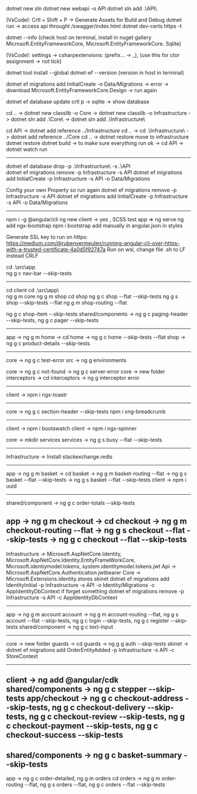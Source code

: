 dotnet new sln
dotnet new webapi -o API
dotnet sln add .\API\

(VsCode): Crtl + Shift + P -> Generate Assets for Build and Debug
dotnet run -> access api throught /swagger/index.html
dotnet dev-certs https -t

dotnet --info 
(check host on terminal, install in nuget gallery Microsoft.EntityFrameworkCore,
Microsoft.EntityFrameworkCore. Sqlite) 

(VsCode): settings -> csharpextensions: (prefix... -> _), (use this for ctor assignment -> not tick)

dotnet tool install --global dotnet-ef --version (version in host in terminal)

dotnet ef migrations add InitialCreate -o Data/Migrations -> error 
-> download Microsoft.EntityFrameworkCore.Design -> run again

dotnet ef database update
crtl p -> sqlite -> show database

cd .. -> dotnet new classlib -o Core -> dotnet new classlib -o Infrastructure 
-> dotnet sln add .\Core\ -> dotnet sln add .\Infrastructure\

cd API -> dotnet add reference ../Infrastructure
cd .. ->  cd .\Infrastructure\ -> dotnet add reference ../Core
cd .. -> dotnet restore
move   <ItemGroup>
    <PackageReference Include="Microsoft.EntityFrameworkCore" Version="8.0.8" />
    <PackageReference Include="Microsoft.EntityFrameworkCore.Sqlite" Version="8.0.8" />
  </ItemGroup>
to infrastructure
dotnet restore
dotnet build -> to make sure everything run ok -> cd API -> dotnet watch run

------------------------------------------------------------------------------------------------

dotnet ef database drop -p .\Infrastructure\ -s .\API\
dotnet ef migrations remove -p Infrastructure -s API
dotnet ef migrations add InitialCreate -p Infrastructure -s API -o Data/Migrations

Config your own Property so run again
dotnet ef migrations remove -p Infrastructure -s API
dotnet ef migrations add InitialCreate -p Infrastructure -s API -o Data/Migrations

------------------------------------------------------------------------------------------------
npm i -g @angular/cli
ng new client -> yes , SCSS
test app => ng serve
ng add ngx-bootstrap
npm i bootstrap
add manually in angular.json in styles

Generate SSL key to run on https: https://medium.com/@rubenvermeulen/running-angular-cli-over-https-with-a-trusted-certificate-4a0d5f92747a
Run on wsl, change file .sh to LF instead CRLF

cd .\src\app\
ng g c nav-bar --skip-tests

------------------------------------------------------------------------------------------------
cd client
cd .\src\app\  
ng g m core
ng g m shop
cd shop
ng g c shop --flat --skip-tests
ng g s shop --skip-tests --flat
ng g m shop-routing --flat

ng g c shop-item --skip-tests
shared/components -> ng g c paging-header --skip-tests, ng g c pager --skip-tests

------------------------------------------------------------------------------------------------
app -> ng g m home -> cd home -> ng g c home --skip-tests --flat 
shop -> ng g c product-details --skip-tests

------------------------------------------------------------------------------------------------
core -> ng g c test-error
src -> ng g environments

core -> ng g c not-found ->  ng g c server-error
core -> new folder interceptors -> cd interceptors -> ng g interceptor error


------------------------------------------------------------------------------------------------
client -> npm i ngx-toastr

------------------------------------------------------------------------------------------------

core -> ng g c section-header --skip-tests
npm i xng-breadcrumb

------------------------------------------------------------------------------------------------
client -> npm i bootswatch
client -> npm i ngx-spinner

core -> mkdir services
services -> ng g s busy --flat --skip-tests

------------------------------------------------------------------------------------------------
Infrastructure -> Install stackexchange.redis

------------------------------------------------------------------------------------------------
app ->  ng g m basket -> cd basket ->  ng g m basket-routing --flat -> ng g c basket --flat --skip-tests
->  ng g s basket --flat --skip-tests
client -> npm i uuid

------------------------------------------------------------------------------------------------

shared/component -> ng g c order-totals --skip-tests

app ->  ng g m checkout -> cd checkout -> ng g m checkout-routing --flat 
-> ng g s checkout --flat --skip-tests -> ng g c checkout --flat --skip-tests
------------------------------------------------------------------------------------------------

Infrastructure -> Microsoft.AspNetCore.Identity, Microsoft.AspNetCore.Identity.EntityFrameWorkCore, 
  Microsoft.identiymodel.tokens, system.identitymodel.tokens.jwt
Api -> Microsoft.AspNetCore.Authentication.jwtbearer
Core -> Microsoft.Extensions.identity.stores
skinet dotnet ef migrations add IdentityInitial -p Infrastructure -s API -o Identity/Migrations -c AppIdentityDbContext
if forget something dotnet ef migrations remove -p Infrastructure -s API  -c AppIdentityDbContext

------------------------------------------------------------------------------------------------
app -> ng g m account
account -> ng g m account-routing --flat, ng g s account --flat --skip-tests, ng g c login --skip-tests, ng g c register --skip-tests
shared/component -> ng g c text-input

------------------------------------------------------------------------------------------------

core -> new folder guards -> cd guards -> ng g g auth --skip-tests
skinet -> dotnet ef migrations add OrderEntityAdded -p Infrastructure -s API -c StoreContext

------------------------------------------------------------------------------------------------
client -> ng add @angular/cdk
shared/components -> ng g c stepper --skip-tests
app/checkout -> ng g c checkout-address --skip-tests, ng g c checkout-delivery --skip-tests, ng g c checkout-review --skip-tests, ng g c checkout-payment --skip-tests, ng g c checkout-success --skip-tests
------------------------------------------------------------------------------------------------

shared/components -> ng g c basket-summary --skip-tests
------------------------------------------------------------------------------------------------
app -> ng g c order-detailed, ng g m orders
cd orders -> ng g m order-routing --flat,  ng g s orders --flat, ng g c orders --flat --skip-tests
